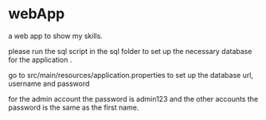# webApp
a web app to show my skills.

please run the sql script in the sql folder to set up the necessary database for the application .

go to src/main/resources/application.properties to set up the database url, username and password 

for the admin account the password is admin123
and the other accounts the password is the same as the first name.

